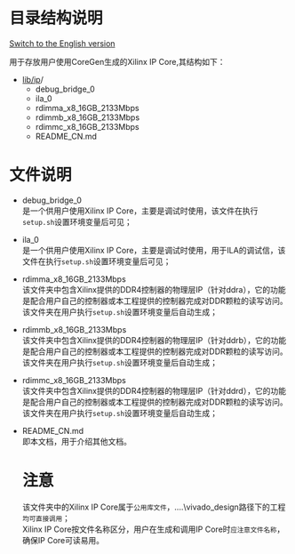 # 目录结构说明

[Switch to the English version](./README.md)

用于存放用户使用CoreGen生成的Xilinx IP Core,其结构如下：
* [lib/ip](#lib/ip_dir)/ 
  - debug_bridge_0 				
  - ila_0  					
  - rdimma_x8_16GB_2133Mbps  
  - rdimmb_x8_16GB_2133Mbps
  - rdimmc_x8_16GB_2133Mbps
  - README_CN.md

# 文件说明
* debug_bridge_0  
  是一个供用户使用Xilinx IP Core，主要是调试时使用，该文件在执行`setup.sh`设置环境变量后可见；  

* ila_0    
  是一个供用户使用Xilinx IP Core，主要是调试时使用，用于ILA的调试信，该文件在执行`setup.sh`设置环境变量后可见； 

* rdimma_x8_16GB_2133Mbps  
  该文件夹中包含Xilinx提供的DDR4控制器的物理层IP（针对ddra），它的功能是配合用户自己的控制器或本工程提供的控制器完成对DDR颗粒的读写访问。该文件夹在用户执行`setup.sh`设置环境变量后自动生成；  

* rdimmb_x8_16GB_2133Mbps  
  该文件夹中包含Xilinx提供的DDR4控制器的物理层IP（针对ddrb），它的功能是配合用户自己的控制器或本工程提供的控制器完成对DDR颗粒的读写访问。该文件夹在用户执行`setup.sh`设置环境变量后自动生成；

* rdimmc_x8_16GB_2133Mbps  
   该文件夹中包含Xilinx提供的DDR4控制器的物理层IP（针对ddrd），它的功能是配合用户自己的控制器或本工程提供的控制器完成对DDR颗粒的读写访问。该文件夹在用户执行`setup.sh`设置环境变量后自动生成；

* README_CN.md   
  即本文档，用于介绍其他文档。 

  # 注意  		
  该文件夹中的Xilinx IP Core属于`公用库文件`，..\..\vivado_design路径下的工程`均可直接调用`；  
  Xilinx IP Core按文件名称区分，用户在生成和调用IP Core时`应注意文件名称`，确保IP Core可读易用。